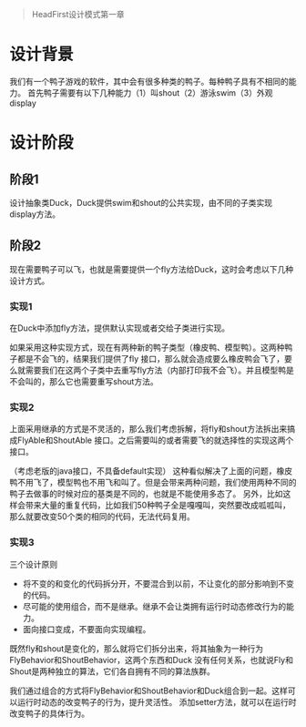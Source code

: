 > HeadFirst设计模式第一章

# 设计背景

我们有一个鸭子游戏的软件，其中会有很多种类的鸭子。每种鸭子具有不相同的能力。
首先鸭子需要有以下几种能力（1）叫shout（2）游泳swim（3）外观display

# 设计阶段

## 阶段1

设计抽象类Duck，Duck提供swim和shout的公共实现，由不同的子类实现display方法。

## 阶段2

现在需要鸭子可以飞，也就是需要提供一个fly方法给Duck，这时会考虑以下几种设计方式。

### 实现1

在Duck中添加fly方法，提供默认实现或者交给子类进行实现。

如果采用这种实现方式，现在有两种新的鸭子类型（橡皮鸭、模型鸭）。这两种鸭子都是不会飞的，结果我们提供了fly
接口，那么就会造成要么橡皮鸭会飞了，要么就需要我们在这两个子类中去重写fly方法（内部打印我不会飞）。并且模型鸭是不会叫的，那么它也需要重写shout方法。

### 实现2

上面采用继承的方式是不灵活的，那么我们考虑拆解，将fly和shout方法拆出来搞成FlyAble和ShoutAble 接口。之后需要叫的或者需要飞的就选择性的实现这两个接口。

（考虑老版的java接口，不具备default实现）
这种看似解决了上面的问题，橡皮鸭不用飞了，模型鸭也不用飞和叫了。但是会带来两种问题，我们使用两种不同的鸭子去做事的时候对应的基类是不同的，也就是不能使用多态了。
另外，比如这样会带来大量的重复代码，比如我们50种鸭子全是嘎嘎叫，突然要改成呱呱叫，那么就要改变50个类的相同的代码，无法代码复用。

### 实现3

三个设计原则
- 将不变的和变化的代码拆分开，不要混合到以前，不让变化的部分影响到不变的代码。
- 尽可能的使用组合，而不是继承。继承不会让类拥有运行时动态修改行为的能力。
- 面向接口变成，不要面向实现编程。

既然fly和shout是变化的，那么就将它们拆分出来，将其抽象为一种行为FlyBehavior和ShoutBehavior，这两个东西和Duck
没有任何关系，也就说Fly和Shout是两种独立的算法，它们各自拥有不同的算法族群。

我们通过组合的方式将FlyBehavior和ShoutBehavior和Duck组合到一起。这样可以运行时动态的改变鸭子的行为，提升灵活性。
添加setter方法，就可以在运行时改变鸭子的具体行为。

